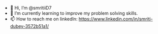 - 👋 Hi, I’m @smritiiD7
- 🌱 I’m currently learning to improve my problem solving skills.
- 📫 How to reach me on linkedIn: https://www.linkedin.com/in/smriti-dubey-3572b51a1/
          

<!---
smritiiD7/smritiiD7 is a ✨ special ✨ repository because its `README.md` (this file) appears on your GitHub profile.
You can click the Preview link to take a look at your changes.
--->

